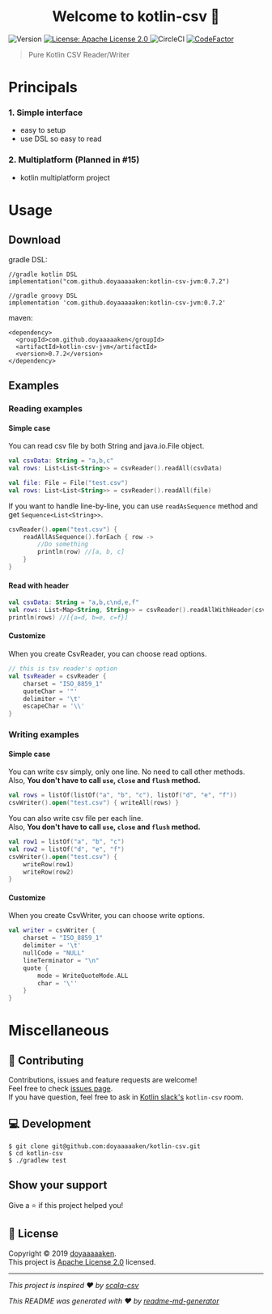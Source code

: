<h1 align="center">Welcome to kotlin-csv 👋</h1>
<p>
  <img alt="Version" src="https://img.shields.io/badge/version-0.7.2-blue.svg?cacheSeconds=2592000" />
  <a href="https://github.com/doyaaaaaken/kotlin-csv/blob/master/LICENSE">
    <img alt="License: Apache License 2.0" src="https://img.shields.io/badge/License-Apache License 2.0-yellow.svg" target="_blank" />
  </a>
  <img alt="CircleCI" src="https://circleci.com/gh/doyaaaaaken/kotlin-csv/tree/master.svg?style=svg" />
  <a href="https://www.codefactor.io/repository/github/doyaaaaaken/kotlin-csv">
    <img src="https://www.codefactor.io/repository/github/doyaaaaaken/kotlin-csv/badge" alt="CodeFactor" />
  </a>
</p>

> Pure Kotlin CSV Reader/Writer

# Principals

### 1. Simple interface
  * easy to setup
  * use DSL so easy to read

### 2. Multiplatform (Planned in #15)
  * kotlin multiplatform project

# Usage

## Download

gradle DSL:
```
//gradle kotlin DSL
implementation("com.github.doyaaaaaken:kotlin-csv-jvm:0.7.2")

//gradle groovy DSL
implementation 'com.github.doyaaaaaken:kotlin-csv-jvm:0.7.2'
```

maven:
```
<dependency>
  <groupId>com.github.doyaaaaaken</groupId>
  <artifactId>kotlin-csv-jvm</artifactId>
  <version>0.7.2</version>
</dependency>
```

## Examples

### Reading examples

#### Simple case

You can read csv file by both String and java.io.File object.
```kotlin
val csvData: String = "a,b,c"
val rows: List<List<String>> = csvReader().readAll(csvData)

val file: File = File("test.csv")
val rows: List<List<String>> = csvReader().readAll(file)
```

If you want to handle line-by-line, you can use `readAsSequence` method and get `Sequence<List<String>>`.
```kotlin
csvReader().open("test.csv") {
    readAllAsSequence().forEach { row ->
        //Do something
        println(row) //[a, b, c]
    }
}
```

#### Read with header

```kotlin
val csvData: String = "a,b,c\nd,e,f"
val rows: List<Map<String, String>> = csvReader().readAllWithHeader(csvData)
println(rows) //[{a=d, b=e, c=f}]
```

#### Customize

When you create CsvReader, you can choose read options.
```kotlin
// this is tsv reader's option
val tsvReader = csvReader {
    charset = "ISO_8859_1"
    quoteChar = '"'
    delimiter = '\t'
    escapeChar = '\\'
}
```

### Writing examples

#### Simple case

You can write csv simply, only one line.
No need to call other methods. <br />
Also, **You don't have to call `use`, `close` and `flush` method.**
```kotlin
val rows = listOf(listOf("a", "b", "c"), listOf("d", "e", "f"))
csvWriter().open("test.csv") { writeAll(rows) }
```

You can also write csv file per each line.<br />
Also, **You don't have to call `use`, `close` and `flush` method.**
```kotlin
val row1 = listOf("a", "b", "c")
val row2 = listOf("d", "e", "f")
csvWriter().open("test.csv") { 
    writeRow(row1)
    writeRow(row2)
}
```

#### Customize

When you create CsvWriter, you can choose write options.
```kotlin
val writer = csvWriter {
    charset = "ISO_8859_1"
    delimiter = '\t'
    nullCode = "NULL"
    lineTerminator = "\n"
    quote {
        mode = WriteQuoteMode.ALL
        char = '\''
    }
}
```


# Miscellaneous

## 🤝 Contributing

Contributions, issues and feature requests are welcome!<br />Feel free to check [issues page](https://github.com/doyaaaaaken/kotlin-csv/issues).<br />
If you have question, feel free to ask in [Kotlin slack's](https://kotlinlang.slack.com/) `kotlin-csv` room.

## 💻 Development

```
$ git clone git@github.com:doyaaaaaken/kotlin-csv.git
$ cd kotlin-csv
$ ./gradlew test
```

## Show your support

Give a ⭐️ if this project helped you!

## 📝 License

Copyright © 2019 [doyaaaaaken](https://github.com/doyaaaaaken).<br />
This project is [Apache License 2.0](https://github.com/doyaaaaaken/kotlin-csv/blob/master/LICENSE) licensed.

***
_This project is inspired ❤️ by [scala-csv](https://github.com/tototoshi/scala-csv)_

_This README was generated with ❤️ by [readme-md-generator](https://github.com/kefranabg/readme-md-generator)_
